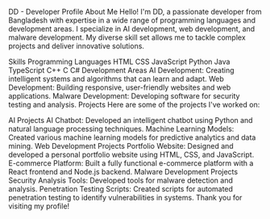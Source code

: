 DD - Developer Profile
About Me
Hello! I'm DD, a passionate developer from Bangladesh with expertise in a wide range of programming languages and development areas. I specialize in AI development, web development, and malware development. My diverse skill set allows me to tackle complex projects and deliver innovative solutions.

Skills
Programming Languages
HTML
CSS
JavaScript
Python
Java
TypeScript
C++
C
C#
Development Areas
AI Development: Creating intelligent systems and algorithms that can learn and adapt.
Web Development: Building responsive, user-friendly websites and web applications.
Malware Development: Developing software for security testing and analysis.
Projects
Here are some of the projects I've worked on:

AI Projects
AI Chatbot: Developed an intelligent chatbot using Python and natural language processing techniques.
Machine Learning Models: Created various machine learning models for predictive analytics and data mining.
Web Development Projects
Portfolio Website: Designed and developed a personal portfolio website using HTML, CSS, and JavaScript.
E-commerce Platform: Built a fully functional e-commerce platform with a React frontend and Node.js backend.
Malware Development Projects
Security Analysis Tools: Developed tools for malware detection and analysis.
Penetration Testing Scripts: Created scripts for automated penetration testing to identify vulnerabilities in systems. Thank you for visiting my profile!
